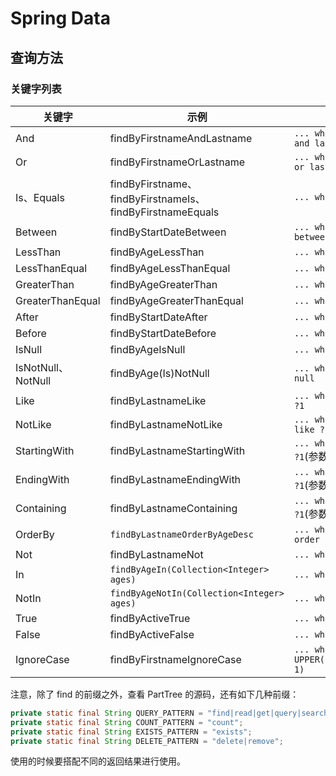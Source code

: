 <!--
 * @Github       : https://github.com/superzhc/BigData-A-Question
 * @Author       : SUPERZHC
 * @CreateDate   : 2021-01-22 14:21:26
 * @LastEditTime : 2021-01-22 16:25:01
 * @Copyright 2021 SUPERZHC
-->
# Spring Data

## 查询方法

### 关键字列表

| 关键字             | 示例                                                      | JPQL表达式                                     |
| ------------------ | --------------------------------------------------------- | ---------------------------------------------- |
| And                | findByFirstnameAndLastname                                | `... where firstname=?1 and lastname=?2`       |
| Or                 | findByFirstnameOrLastname                                 | `... where firstname=?1 or lastname=?2`        |
| Is、Equals         | findByFirstname、findByFirstnameIs、findByFirstnameEquals | `... where firstname=?1`                       |
| Between            | findByStartDateBetween                                    | `... where startdate between ?1 and ?2 `       |
| LessThan           | findByAgeLessThan                                         | `... where age < ?1`                           |
| LessThanEqual      | findByAgeLessThanEqual                                    | `... where age <= ?1`                          |
| GreaterThan        | findByAgeGreaterThan                                      | `... where age > ?1`                           |
| GreaterThanEqual   | findByAgeGreaterThanEqual                                 | `... where age >= ?1`                          |
| After              | findByStartDateAfter                                      | `... where startdate > ?1`                     |
| Before             | findByStartDateBefore                                     | `... where startdate < ?1`                     |
| IsNull             | findByAgeIsNull                                           | `... where age is null`                        |
| IsNotNull、NotNull | findByAge(Is)NotNull                                      | `... where age is not null`                    |
| Like               | findByLastnameLike                                        | `... where lastname like ?1`                   |
| NotLike            | findByLastnameNotLike                                     | `... where lastname not like ?1`               |
| StartingWith       | findByLastnameStartingWith                                | `... where lastname like ?1`(参数增加前缀 `%`) |
| EndingWith         | findByLastnameEndingWith                                  | `... where lastname like ?1`(参数增加后缀 `%`) |
| Containing         | findByLastnameContaining                                  | `... where lastname like ?1`(参数被 `%` 包裹)  |
| OrderBy            | `findByLastnameOrderByAgeDesc`                            | `... where lastname=?1 order by age desc`      |
| Not                | findByLastnameNot                                         | `... where lastname != ?1`                     |
| In                 | `findByAgeIn(Collection<Integer> ages)`                   | `... where age in ?1`                          |
| NotIn              | `findByAgeNotIn(Collection<Integer> ages)`                | `... where age not in ?1`                      |
| True               | findByActiveTrue                                          | `... where active=true`                        |
| False              | findByActiveFalse                                         | `... where active=false`                       |
| IgnoreCase         | findByFirstnameIgnoreCase                                 | `... where UPPER(firstname)=UPPER(?1)`         |

注意，除了 find 的前缀之外，查看 PartTree 的源码，还有如下几种前缀：

```java
private static final String QUERY_PATTERN = "find|read|get|query|search|stream";
private static final String COUNT_PATTERN = "count";
private static final String EXISTS_PATTERN = "exists";
private static final String DELETE_PATTERN = "delete|remove";
```

使用的时候要搭配不同的返回结果进行使用。